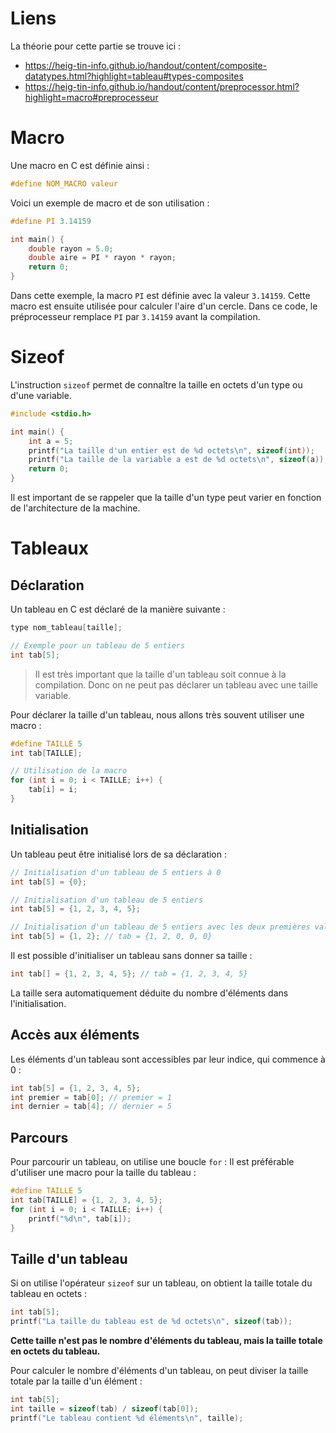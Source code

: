 # Liens
La théorie pour cette partie se trouve ici :
- https://heig-tin-info.github.io/handout/content/composite-datatypes.html?highlight=tableau#types-composites
- https://heig-tin-info.github.io/handout/content/preprocessor.html?highlight=macro#preprocesseur

# Macro
Une macro en C est définie ainsi :
```c
#define NOM_MACRO valeur
```

Voici un exemple de macro et de son utilisation :
```c
#define PI 3.14159

int main() {
    double rayon = 5.0;
    double aire = PI * rayon * rayon;
    return 0;
}
```

Dans cette exemple, la macro `PI` est définie avec la valeur `3.14159`. Cette macro est ensuite utilisée pour calculer l'aire d'un cercle.
Dans ce code, le préprocesseur remplace `PI` par `3.14159` avant la compilation.

# Sizeof
L'instruction `sizeof` permet de connaître la taille en octets d'un type ou d'une variable.

```c
#include <stdio.h>

int main() {
    int a = 5;
    printf("La taille d'un entier est de %d octets\n", sizeof(int));
    printf("La taille de la variable a est de %d octets\n", sizeof(a));
    return 0;
}
```

Il est important de se rappeler que la taille d'un type peut varier en fonction de l'architecture de la machine.


# Tableaux
## Déclaration
Un tableau en C est déclaré de la manière suivante :
```c
type nom_tableau[taille];

// Exemple pour un tableau de 5 entiers
int tab[5];
```

>Il est très important que la taille d'un tableau soit connue à la compilation. Donc on ne peut
pas déclarer un tableau avec une taille variable.

Pour déclarer la taille d'un tableau, nous allons très souvent utiliser une macro :
```c
#define TAILLE 5
int tab[TAILLE];

// Utilisation de la macro
for (int i = 0; i < TAILLE; i++) {
    tab[i] = i;
}
```

## Initialisation
Un tableau peut être initialisé lors de sa déclaration :
```c
// Initialisation d'un tableau de 5 entiers à 0
int tab[5] = {0};

// Initialisation d'un tableau de 5 entiers
int tab[5] = {1, 2, 3, 4, 5};

// Initialisation d'un tableau de 5 entiers avec les deux premières valeurs connues
int tab[5] = {1, 2}; // tab = {1, 2, 0, 0, 0}
```

Il est possible d'initialiser un tableau sans donner sa taille :
```c
int tab[] = {1, 2, 3, 4, 5}; // tab = {1, 2, 3, 4, 5}
```

La taille sera automatiquement déduite du nombre d'éléments dans l'initialisation.

## Accès aux éléments
Les éléments d'un tableau sont accessibles par leur indice, qui commence à 0 :
```c
int tab[5] = {1, 2, 3, 4, 5};
int premier = tab[0]; // premier = 1
int dernier = tab[4]; // dernier = 5
```

## Parcours
Pour parcourir un tableau, on utilise une boucle `for` :
Il est préférable d'utiliser une macro pour la taille du tableau :
```c
#define TAILLE 5
int tab[TAILLE] = {1, 2, 3, 4, 5};
for (int i = 0; i < TAILLE; i++) {
    printf("%d\n", tab[i]);
}
```
## Taille d'un tableau
Si on utilise l'opérateur `sizeof` sur un tableau, on obtient la taille totale du tableau en octets :
```c
int tab[5];
printf("La taille du tableau est de %d octets\n", sizeof(tab));
```

**Cette taille n'est pas le nombre d'éléments du tableau, mais la taille totale en octets du tableau.**

Pour calculer le nombre d'éléments d'un tableau, on peut diviser la taille totale par la taille d'un élément :
```c
int tab[5];
int taille = sizeof(tab) / sizeof(tab[0]);
printf("Le tableau contient %d éléments\n", taille);
```